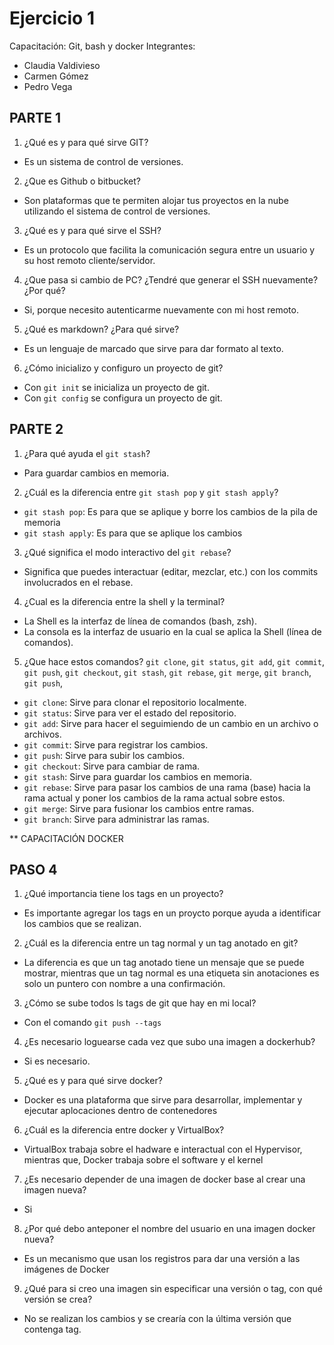 # Ejercicio 1
Capacitación: Git, bash y docker
Integrantes:
- Claudia Valdivieso
- Carmen Gómez
- Pedro Vega

## PARTE 1

1. ¿Qué es y para qué sirve GIT?
- Es un sistema de control de versiones.

2. ¿Que es Github o bitbucket?
- Son plataformas que te permiten alojar tus proyectos en la nube utilizando el sistema de control de versiones.

3. ¿Qué es y para qué sirve el SSH?
- Es un protocolo que facilita la comunicación segura entre un usuario y su host remoto cliente/servidor.

4. ¿Que pasa si cambio de PC? ¿Tendré que generar el SSH nuevamente?¿Por qué?
- Si, porque necesito autenticarme nuevamente con mi host remoto.

5. ¿Qué es markdown? ¿Para qué sirve?
- Es un lenguaje de marcado que sirve para dar formato al texto.

6. ¿Cómo inicializo y configuro un proyecto de git?
- Con `git init` se inicializa un proyecto de git.
- Con `git config` se configura un proyecto de git.

## PARTE 2

1. ¿Para qué ayuda el `git stash`?
- Para guardar cambios en memoria.

2. ¿Cuál es la diferencia entre `git stash pop` y `git stash apply`?
- `git stash pop`: Es para que se aplique y borre los cambios de la pila de memoria
- `git stash apply`: Es para que se aplique los cambios

3. ¿Qué significa el modo interactivo del `git rebase`?
- Significa que puedes interactuar (editar, mezclar, etc.) con los commits involucrados en el rebase.

4. ¿Cual es la diferencia entre la shell y la terminal?
- La Shell es la interfaz de línea de comandos (bash, zsh).
- La consola es la interfaz de usuario en la cual se aplica la Shell (línea de comandos).

5. ¿Que hace estos comandos? `git clone`, `git status`, `git add`, `git commit`, `git push`, `git checkout`, `git stash`, `git rebase`, `git merge`, `git branch`, `git push`,
- `git clone`: Sirve para clonar el repositorio localmente.
- `git status`: Sirve para ver el estado del repositorio.
- `git add`: Sirve para hacer el seguimiendo de un cambio en un archivo o archivos.
- `git commit`: Sirve para registrar los cambios.
- `git push`: Sirve para subir los cambios.
- `git checkout`: Sirve para cambiar de rama.
- `git stash`: Sirve para guardar los cambios en memoria.
- `git rebase`: Sirve para pasar los cambios de una rama (base) hacia la rama actual y poner los cambios de la rama actual sobre estos.
- `git merge`: Sirve para fusionar los cambios entre ramas.
- `git branch`: Sirve para administrar las ramas.


** CAPACITACIÓN DOCKER

## PASO 4

1. ¿Qué importancia tiene los tags en un proyecto?
- Es importante agregar los tags en un proycto porque ayuda a identificar los cambios que se realizan.

2. ¿Cuál es la diferencia entre un tag normal y un tag anotado en git?
- La diferencia es que un tag anotado tiene un mensaje que se puede mostrar, mientras que un tag normal es una etiqueta sin 
anotaciones es solo un puntero con nombre a una confirmación.

3. ¿Cómo se sube todos ls tags de git que hay en mi local?
- Con el comando `git push --tags`

4. ¿Es necesario loguearse cada vez que subo una imagen a dockerhub?
- Si es necesario.

5. ¿Qué es y para qué sirve docker?
- Docker es una plataforma que sirve para desarrollar, implementar y ejecutar aplocaciones dentro de contenedores

6. ¿Cuál es la diferencia entre docker y VirtualBox?
- VirtualBox trabaja sobre el hadware e interactual con el Hypervisor, mientras que, Docker trabaja sobre el software y el 
kernel

7. ¿Es necesario depender de una imagen de docker base al crear una imagen nueva?
- Si

8. ¿Por qué debo anteponer el nombre del usuario en una imagen docker nueva?
- Es un mecanismo que usan los registros para dar una versión a las imágenes de Docker

9. ¿Qué para si creo una imagen sin especificar una versión o tag, con qué versión se crea?
- No se realizan los cambios y se crearía con la última versión que contenga tag.
